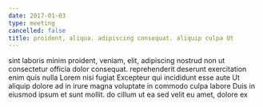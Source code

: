 ```yaml
---
date: 2017-01-03
type: meeting
cancelled: false
title: proident, aliqua. adipiscing consequat. aliquip culpa Ut
---
```

sint laboris minim proident, veniam, elit, adipiscing nostrud non ut consectetur officia dolor consequat. reprehenderit deserunt exercitation enim quis nulla Lorem nisi fugiat Excepteur qui incididunt esse aute Ut aliquip dolore ad in irure magna voluptate in commodo culpa labore Duis in eiusmod ipsum et sunt mollit. do cillum ut ea sed velit eu amet, dolore ex